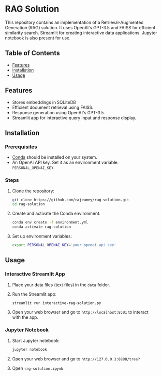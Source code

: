 # RAG Solution

This repository contains an implementation of a Retrieval-Augmented Generation (RAG) solution.
It uses OpenAI's GPT-3.5 and FAISS for efficient similarity search. Streamlit for creating interactive data applications.
Jupyter notebook is also present for use.

## Table of Contents

- [Features](#features)
- [Installation](#installation)
- [Usage](#usage)

## Features

- Stores embeddings in SQLiteDB
- Efficient document retrieval using FAISS.
- Response generation using OpenAI's GPT-3.5.
- Streamlit app for interactive query input and response display.

## Installation

### Prerequisites

- [Conda](https://docs.conda.io/projects/conda/en/latest/user-guide/install/index.html) should be installed on your system.
- An OpenAI API key. Set it as an environment variable: `PERSONAL_OPENAI_KEY`.

### Steps

1. Clone the repository:

    ```bash
    git clone https://github.com/rajeamey/rag-solution.git
    cd rag-solution
    ```

2. Create and activate the Conda environment:

    ```bash
    conda env create -f environment.yml
    conda activate rag-solution
    ```

3. Set up environment variables:

    ```bash
    export PERSONAL_OPENAI_KEY='your_openai_api_key'
    ```

## Usage

### Interactive Streamlit App

1. Place your data files (text files) in the `data` folder.

2. Run the Streamlit app:

    ```bash
    streamlit run interactive-rag-solution.py
    ```

3. Open your web browser and go to `http://localhost:8501` to interact with the app.

### Jupyter Notebook

1. Start Jupyter notebook:

    ```bash
    jupyter notebook
    ```

2. Open your web browser and go to `http://127.0.0.1:8888/tree?`

3. Open `rag-solution.ipynb`